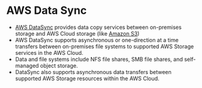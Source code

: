 # AWS Data Sync
- [AWS DataSync](https://aws.amazon.com/datasync/) provides data copy services between on-premises storage and AWS Cloud storage (like [Amazon S3](../AmazonS3/Readme.md))
- AWS DataSync supports asynchronous or one-direction at a time transfers between on-premises file systems to supported AWS Storage services in the AWS Cloud. 
- Data and file systems include NFS file shares, SMB file shares, and self-managed object storage. 
- DataSync also supports asynchronous data transfers between supported AWS Storage resources within the AWS Cloud.

[](../assets/AWS-Data-Sync.png)